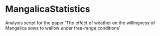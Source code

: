 # MangalicaStatistics
Analysis script for the paper 'The effect of weather on the willingness of Mangalica sows to wallow under free-range conditions'
